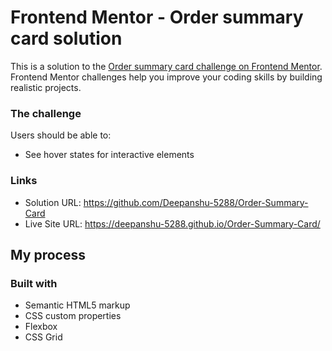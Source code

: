 # Frontend Mentor - Order summary card solution

This is a solution to the [Order summary card challenge on Frontend Mentor](https://www.frontendmentor.io/challenges/order-summary-component-QlPmajDUj). Frontend Mentor challenges help you improve your coding skills by building realistic projects. 



### The challenge

Users should be able to:

- See hover states for interactive elements


### Links

- Solution URL: https://github.com/Deepanshu-5288/Order-Summary-Card
- Live Site URL: https://deepanshu-5288.github.io/Order-Summary-Card/

## My process

### Built with

- Semantic HTML5 markup
- CSS custom properties
- Flexbox
- CSS Grid
